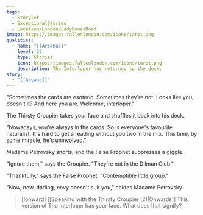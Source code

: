```yaml
---
tags:
  - Storylet
  - ExceptionalStories
  - Location/London/LadybonesRoad
image: https://images.fallenlondon.com/icons/tarot.png
qualities:
  - name: "[[Arcana]]"
    level: 25
    type: Stories
    icon: https://images.fallenlondon.com/icons/tarot.png
    description: The Interloper has returned to the deck.
story:
  - "[[Arcana]]"
---
```


"Sometimes the cards are esoteric. Sometimes they're not. Looks like you, doesn't it? And here you are. Welcome, interloper."

The Thirsty Croupier takes your face and shuffles it back into his deck.

"Nowadays, you're always in the cards. So is everyone's favourite naturalist. It's hard to get a reading without you two in the mix. This time, by some miracle, he's uninvolved."

Madame Petrovsky snorts, and the False Prophet suppresses a giggle.

"Ignore them," says the Croupier. "They're not in the Dilmun Club."

"Thankfully," says the False Prophet. "Contemptible little group."

"Now, now, darling, envy doesn't suit you," chides Madame Petrovsky.


> [!onward] [[Speaking with the Thirsty Croupier (2)|Onwards]]
> This version of The Interloper has your face. What does that signify?

